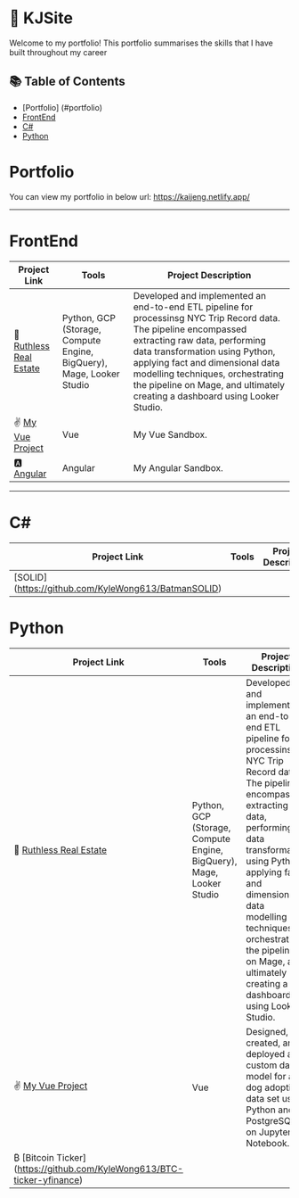 # 💼 KJSite

Welcome to my portfolio! This portfolio summarises the skills that I have built throughout my career

## 📚 Table of Contents
- [Portfolio] (#portfolio)
- [FrontEnd](#frontend)
- [C#](#csharp)
- [Python](#python)


# Portfolio

You can view my portfolio in below url:
https://kaijeng.netlify.app/

***

# FrontEnd

| Project Link | Tools | Project Description | 
|---|---|---|
| 🏡 [Ruthless Real Estate](https://github.com/KyleWong613/RuthlessRealEstate_PHP) | Python, GCP (Storage, Compute Engine, BigQuery), Mage, Looker Studio | Developed and implemented an end-to-end ETL pipeline for processinsg NYC Trip Record data. The pipeline encompassed extracting raw data, performing data transformation using Python, applying fact and dimensional data modelling techniques, orchestrating the pipeline on Mage, and ultimately creating a dashboard using Looker Studio. |
| ✌️ [My Vue Project](https://github.com/KyleWong613/my-vue-proj) | Vue | My Vue Sandbox.
| 🅰️ [Angular](https://github.com/KyleWong613/angular-kaijeng) | Angular | My Angular Sandbox.
***

# C#
| Project Link | Tools | Project Description | 
|---|---|---|
|  [SOLID] (https://github.com/KyleWong613/BatmanSOLID)



# Python

| Project Link | Tools | Project Description | 
|---|---|---|
| 🏡 [Ruthless Real Estate](https://github.com/KyleWong613/RuthlessRealEstate_PHP) | Python, GCP (Storage, Compute Engine, BigQuery), Mage, Looker Studio | Developed and implemented an end-to-end ETL pipeline for processinsg NYC Trip Record data. The pipeline encompassed extracting raw data, performing data transformation using Python, applying fact and dimensional data modelling techniques, orchestrating the pipeline on Mage, and ultimately creating a dashboard using Looker Studio. |
| ✌️ [My Vue Project](https://github.com/KyleWong613/my-vue-proj) | Vue | Designed, created, and deployed a custom data model for a dog adoption data set using Python and PostgreSQL on Jupyter Notebook. |
| ₿ [Bitcoin Ticker] (https://github.com/KyleWong613/BTC-ticker-yfinance)